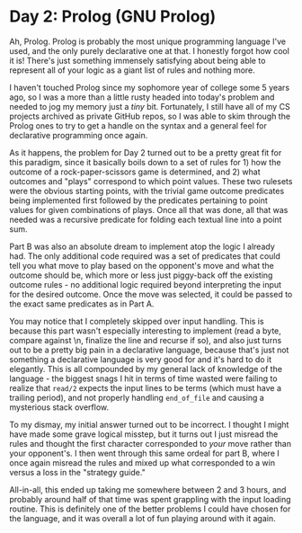 # Day 2: Prolog (GNU Prolog)

Ah, Prolog. Prolog is probably the most unique programming language I've used, and the only purely declarative one at
that. I honestly forgot how cool it is! There's just something immensely satisfying about being able to represent all of
your logic as a giant list of rules and nothing more.

I haven't touched Prolog since my sophomore year of college some 5 years ago, so I was a more than a little rusty
headed into today's problem and needed to jog my memory just a _tiny_ bit. Fortunately, I still have all of my CS
projects archived as private GitHub repos, so I was able to skim through the Prolog ones to try to get a handle on the
syntax and a general feel for declarative programming once again.

As it happens, the problem for Day 2 turned out to be a pretty great fit for this paradigm, since it basically boils
down to a set of rules for 1) how the outcome of a rock-paper-scissors game is determined, and 2) what outcomes and
"plays" correspond to which point values. These two rulesets were the obvious starting points, with the trivial game
outcome predicates being implemented first followed by the predicates pertaining to point values for given combinations
of plays. Once all that was done, all that was needed was a recursive predicate for folding each textual line into a
point sum.

Part B was also an absolute dream to implement atop the logic I already had. The only additional code required was a set
of predicates that could tell you what move to play based on the opponent's move and what the outcome should be, which
more or less just piggy-back off the existing outcome rules - no additional logic required beyond interpreting the input
for the desired outcome. Once the move was selected, it could be passed to the exact same predicates as in Part A.

You may notice that I completely skipped over input handling. This is because this part wasn't especially interesting to
implement (read a byte, compare against \n, finalize the line and recurse if so), and also just turns out to be a pretty
big pain in a declarative language, because that's just not something a declarative language is very good for and it's
hard to do it elegantly. This is all compounded by my general lack of knowledge of the language - the biggest snags I
hit in terms of time wasted were failing to realize that `read/2` expects the input lines to be terms (which must have a
trailing period), and not properly handling `end_of_file` and causing a mysterious stack overflow.

To my dismay, my initial answer turned out to be incorrect. I thought I might have made some grave logical misstep, but
it turns out I just misread the rules and thought the first character corresponded to _your_ move rather than your
opponent's. I then went through this same ordeal for part B, where I once again misread the rules and mixed up what
corresponded to a win versus a loss in the "strategy guide."

All-in-all, this ended up taking me somewhere between 2 and 3 hours, and probably around half of that time was spent
grappling with the input loading routine. This is definitely one of the better problems I could have chosen for the
language, and it was overall a lot of fun playing around with it again.
